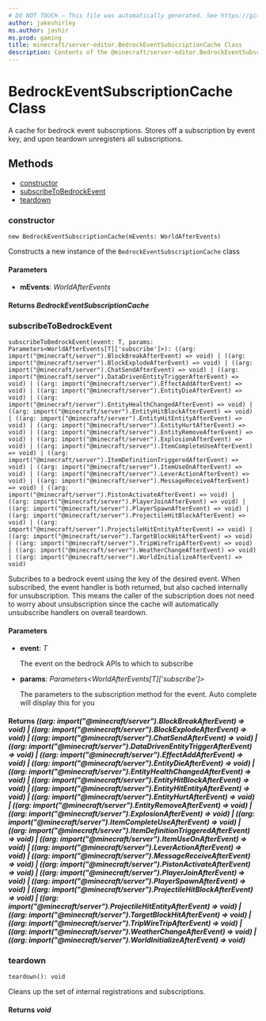 ```yaml
---
# DO NOT TOUCH — This file was automatically generated. See https://github.com/mojang/minecraftapidocsgenerator to modify descriptions, examples, etc.
author: jakeshirley
ms.author: jashir
ms.prod: gaming
title: minecraft/server-editor.BedrockEventSubscriptionCache Class
description: Contents of the @minecraft/server-editor.BedrockEventSubscriptionCache class.
---
```

# BedrockEventSubscriptionCache Class

A cache for bedrock event subscriptions. Stores off a subscription by event key, and upon teardown unregisters all subscriptions.

## Methods
- [constructor](#(constructor))
- [subscribeToBedrockEvent](#subscribetobedrockevent)
- [teardown](#teardown)

### **constructor**
`
new BedrockEventSubscriptionCache(mEvents: WorldAfterEvents)
`

Constructs a new instance of the `BedrockEventSubscriptionCache` class

#### **Parameters**
- **mEvents**: *WorldAfterEvents*

#### **Returns** *BedrockEventSubscriptionCache*

### **subscribeToBedrockEvent**
`
subscribeToBedrockEvent(event: T, params: Parameters<WorldAfterEvents[T]['subscribe']>): ((arg: import("@minecraft/server").BlockBreakAfterEvent) => void) | ((arg: import("@minecraft/server").BlockExplodeAfterEvent) => void) | ((arg: import("@minecraft/server").ChatSendAfterEvent) => void) | ((arg: import("@minecraft/server").DataDrivenEntityTriggerAfterEvent) => void) | ((arg: import("@minecraft/server").EffectAddAfterEvent) => void) | ((arg: import("@minecraft/server").EntityDieAfterEvent) => void) | ((arg: import("@minecraft/server").EntityHealthChangedAfterEvent) => void) | ((arg: import("@minecraft/server").EntityHitBlockAfterEvent) => void) | ((arg: import("@minecraft/server").EntityHitEntityAfterEvent) => void) | ((arg: import("@minecraft/server").EntityHurtAfterEvent) => void) | ((arg: import("@minecraft/server").EntityRemoveAfterEvent) => void) | ((arg: import("@minecraft/server").ExplosionAfterEvent) => void) | ((arg: import("@minecraft/server").ItemCompleteUseAfterEvent) => void) | ((arg: import("@minecraft/server").ItemDefinitionTriggeredAfterEvent) => void) | ((arg: import("@minecraft/server").ItemUseOnAfterEvent) => void) | ((arg: import("@minecraft/server").LeverActionAfterEvent) => void) | ((arg: import("@minecraft/server").MessageReceiveAfterEvent) => void) | ((arg: import("@minecraft/server").PistonActivateAfterEvent) => void) | ((arg: import("@minecraft/server").PlayerJoinAfterEvent) => void) | ((arg: import("@minecraft/server").PlayerSpawnAfterEvent) => void) | ((arg: import("@minecraft/server").ProjectileHitBlockAfterEvent) => void) | ((arg: import("@minecraft/server").ProjectileHitEntityAfterEvent) => void) | ((arg: import("@minecraft/server").TargetBlockHitAfterEvent) => void) | ((arg: import("@minecraft/server").TripWireTripAfterEvent) => void) | ((arg: import("@minecraft/server").WeatherChangeAfterEvent) => void) | ((arg: import("@minecraft/server").WorldInitializeAfterEvent) => void)
`

Subcribes to a bedrock event using the key of the desired event. When subscribed, the event handler is both returned, but also cached internally for unsubscription. This means the caller of the subscription does not need to worry about unsubscription since the cache will automatically unsubscribe handlers on overall teardown.

#### **Parameters**
- **event**: *T*
  
  The event on the bedrock APIs to which to subscribe
- **params**: *Parameters<WorldAfterEvents[T]['subscribe']>*
  
  The parameters to the subscription method for the event. Auto complete will display this for you

#### **Returns** *((arg: import("@minecraft/server").BlockBreakAfterEvent) => void) | ((arg: import("@minecraft/server").BlockExplodeAfterEvent) => void) | ((arg: import("@minecraft/server").ChatSendAfterEvent) => void) | ((arg: import("@minecraft/server").DataDrivenEntityTriggerAfterEvent) => void) | ((arg: import("@minecraft/server").EffectAddAfterEvent) => void) | ((arg: import("@minecraft/server").EntityDieAfterEvent) => void) | ((arg: import("@minecraft/server").EntityHealthChangedAfterEvent) => void) | ((arg: import("@minecraft/server").EntityHitBlockAfterEvent) => void) | ((arg: import("@minecraft/server").EntityHitEntityAfterEvent) => void) | ((arg: import("@minecraft/server").EntityHurtAfterEvent) => void) | ((arg: import("@minecraft/server").EntityRemoveAfterEvent) => void) | ((arg: import("@minecraft/server").ExplosionAfterEvent) => void) | ((arg: import("@minecraft/server").ItemCompleteUseAfterEvent) => void) | ((arg: import("@minecraft/server").ItemDefinitionTriggeredAfterEvent) => void) | ((arg: import("@minecraft/server").ItemUseOnAfterEvent) => void) | ((arg: import("@minecraft/server").LeverActionAfterEvent) => void) | ((arg: import("@minecraft/server").MessageReceiveAfterEvent) => void) | ((arg: import("@minecraft/server").PistonActivateAfterEvent) => void) | ((arg: import("@minecraft/server").PlayerJoinAfterEvent) => void) | ((arg: import("@minecraft/server").PlayerSpawnAfterEvent) => void) | ((arg: import("@minecraft/server").ProjectileHitBlockAfterEvent) => void) | ((arg: import("@minecraft/server").ProjectileHitEntityAfterEvent) => void) | ((arg: import("@minecraft/server").TargetBlockHitAfterEvent) => void) | ((arg: import("@minecraft/server").TripWireTripAfterEvent) => void) | ((arg: import("@minecraft/server").WeatherChangeAfterEvent) => void) | ((arg: import("@minecraft/server").WorldInitializeAfterEvent) => void)*

### **teardown**
`
teardown(): void
`

Cleans up the set of internal registrations and subscriptions.

#### **Returns** *void*
